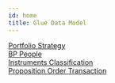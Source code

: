 ```yaml
---
id: home
title: Glue Data Model
---
```


[Portfolio Strategy](Portfolio_Strategy/Portfolio) <br/>
[BP People](BP_People/Business_Partner) <br/>
[Instruments Classification](Instruments_Classification/Instrument) <br/>
[Proposition Order Transaction](Proposition_Order_Transaction/Investment_Proposition) <br/>

